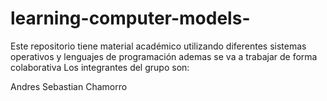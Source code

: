 # learning-computer-models-
Este repositorio tiene material académico utilizando diferentes sistemas operativos y lenguajes de programación 
ademas se va a trabajar de forma colaborativa 
Los integrantes del grupo son:

Andres Sebastian Chamorro
